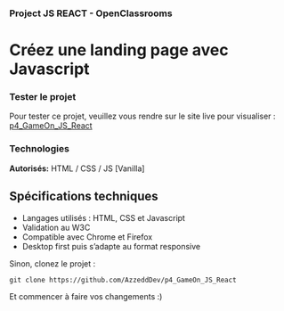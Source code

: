 ### Project JS REACT - OpenClassrooms
# Créez une landing page avec Javascript

### Tester le projet
Pour tester ce projet, veuillez vous rendre sur le site live pour visualiser : [ p4_GameOn_JS_React](https://azzedddev.github.io/p4_GameOn_JS_React/)

### Technologies
**Autorisés:** HTML / CSS / JS [Vanilla]

## Spécifications techniques

- Langages utilisés : HTML, CSS et Javascript
- Validation au W3C
- Compatible avec Chrome et Firefox
- Desktop first puis s’adapte au format responsive

Sinon, clonez le projet :
```
git clone https://github.com/AzzeddDev/p4_GameOn_JS_React
```

Et commencer à faire vos changements :)